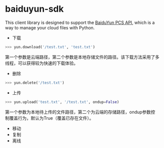 # baiduyun-sdk

This client library is designed to support the [BaiduYun PCS API](http://developer.baidu.com/wiki/index.php?title=docs/pcs), which is a way to manage your cloud files with Python.

- 下载

```python
>>> yun.download('/test.txt', 'test.txt')
```

第一个参数是云端路径，第二个参数是本地存储文件的路径。该下载方法采用了多线程，可以获得较为快速的下载体验。

- 删除

```python
>>> yun.delete('/test.txt')
```

- 上传

```python
>>> yun.upload('test.txt', '/test.txt', ondup=False)
```

第一个参数为本地待上传的文件路径，第二个为云端的存储路径，ondup参数控制覆盖行为，默认为True（覆盖已存在文件）。

- 移动
- 复制
- 离线